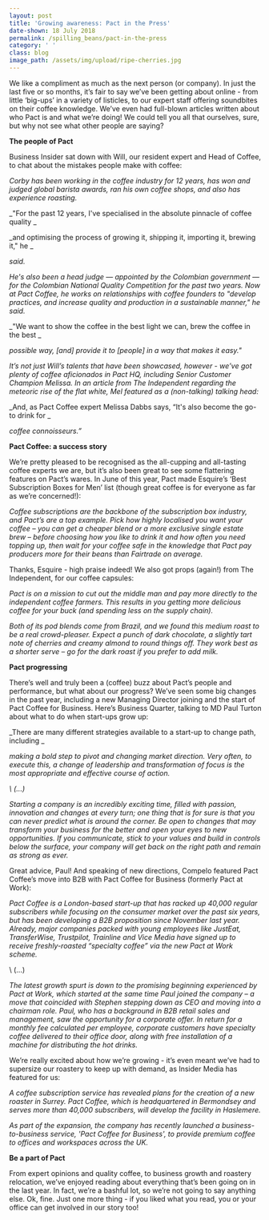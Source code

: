 ```yaml
---
layout: post
title: 'Growing awareness: Pact in the Press'
date-shown: 18 July 2018
permalink: /spilling_beans/pact-in-the-press
category: ' '
class: blog
image_path: /assets/img/upload/ripe-cherries.jpg
---
```

We like a compliment as much as the next person (or company). In just the last five or so months, it’s fair to say we’ve been getting about online - from little ‘big-ups’ in a variety of listicles, to our expert staff offering soundbites on their coffee knowledge. We’ve even had full-blown articles written about who Pact is and what we’re doing! We could tell you all that ourselves, sure, but why not see what other people are saying?



**The people of Pact**

Business Insider sat down with Will, our resident expert and Head of Coffee, to chat about the mistakes people make with coffee:

_Corby has been working in the coffee industry for 12 years, has won and judged global barista awards, ran his own coffee shops, and also has experience roasting._

_"For the past 12 years, I've specialised in the absolute pinnacle of coffee quality _

_and optimising the process of growing it, shipping it, importing it, brewing it," he _

_said._

_He's also been a head judge — appointed by the Colombian government — for the Colombian National Quality Competition for the past two years. Now at Pact Coffee, he works on relationships with coffee founders to "develop practices, and increase quality and production in a sustainable manner," he said._

_"We want to show the coffee in the best light we can, brew the coffee in the best _

_possible way, \[and] provide it to \[people] in a way that makes it easy."_

_It’s not just Will’s talents that have been showcased, however - we’ve got plenty of coffee aficionados in Pact HQ, including Senior Customer Champion Melissa. In an article from The Independent regarding the meteoric rise of the flat white, Mel featured as a (non-talking) talking head:_

_And, as Pact Coffee expert Melissa Dabbs says, “It's also become the go-to drink for _

_coffee connoisseurs.”_



**Pact Coffee: a success story**

We’re pretty pleased to be recognised as the all-cupping and all-tasting coffee experts we are, but it’s also been great to see some flattering features on Pact’s wares. In June of this year, Pact made Esquire’s ‘Best Subscription Boxes for Men’ list (though great coffee is for everyone as far as we’re concerned!):

_Coffee subscriptions are the backbone of the subscription box industry, and Pact’s are a top example. Pick how highly localised you want your coffee – you can get a cheaper blend or a more exclusive single estate brew – before choosing how you like to drink it and how often you need topping up, then wait for your coffee safe in the knowledge that Pact pay producers more for their beans than Fairtrade on average._



Thanks, Esquire - high praise indeed! We also got props (again!) from The Independent, for our coffee capsules:

_Pact is on a mission to cut out the middle man and pay more directly to the independent coffee farmers. This results in you getting more delicious coffee for your buck (and spending less on the supply chain)._

_Both of its pod blends come from Brazil, and we found this medium roast to be a real crowd-pleaser. Expect a punch of dark chocolate, a slightly tart note of cherries and creamy almond to round things off. They work best as a shorter serve – go for the dark roast if you prefer to add milk._



**Pact progressing**

There’s well and truly been a (coffee) buzz about Pact’s people and performance, but what about our progress? We’ve seen some big changes in the past year, including a new Managing Director joining and the start of Pact Coffee for Business. Here’s Business Quarter, talking to MD Paul Turton about what to do when start-ups grow up:

_There are many different strategies available to a start-up to change path, including _

_making a bold step to pivot and changing market direction. Very often, to execute this, a change of leadership and transformation of focus is the most appropriate and effective course of action._

_\    (...)_

_Starting a company is an incredibly exciting time, filled with passion, innovation and changes at every turn; one thing that is for sure is that you can never predict what is around the corner. Be open to changes that may transform your business for the better and open your eyes to new opportunities. If you communicate, stick to your values and build in controls below the surface, your company will get back on the right path and remain as strong as ever._



Great advice, Paul! And speaking of new directions, Compelo featured Pact Coffee’s move into B2B with Pact Coffee for Business (formerly Pact at Work):



_Pact Coffee is a London-based start-up that has racked up 40,000 regular subscribers while focusing on the consumer market over the past six years, but has been developing a B2B proposition since November last year. Already, major companies packed with young employees like JustEat, TransferWise, Trustpilot, Trainline and Vice Media have signed up to receive freshly-roasted “specialty coffee” via the new Pact at Work scheme._

\    (...)

_The latest growth spurt is down to the promising beginning experienced by Pact at Work, which started at the same time Paul joined the company – a move that coincided with Stephen stepping down as CEO and moving into a chairman role. Paul, who has a background in B2B retail sales and management, saw the opportunity for a corporate offer. In return for a monthly fee calculated per employee, corporate customers have specialty coffee delivered to their office door, along with free installation of a machine for distributing the hot drinks._



We’re really excited about how we’re growing - it’s even meant we’ve had to supersize our roastery to keep up with demand, as Insider Media has featured for us:

_A coffee subscription service has revealed plans for the creation of a new roaster in Surrey. Pact Coffee, which is headquartered in Bermondsey and serves more than 40,000 subscribers, will develop the facility in Haslemere._

_As part of the expansion, the company has recently launched a business-to-business service, 'Pact Coffee for Business', to provide premium coffee to offices and workspaces across the UK._



**Be a part of Pact**

From expert opinions and quality coffee, to business growth and roastery relocation, we’ve enjoyed reading about everything that’s been going on in the last year. In fact, we’re a bashful lot, so we’re not going to say anything else. Ok, fine. Just one more thing - if you liked what you read, you or your office can get involved in our story too!
